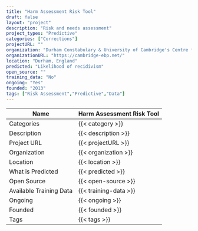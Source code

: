 ```yaml
---
title: "Harm Assessment Risk Tool"
draft: false
layout: "project"
description: "Risk and needs assessment"
project_types: "Predictive"
categories: ["Corrections"]
projectURL: ""
organization: "Durham Constabulary & University of Cambridge's Centre for Evidence-based Policing"
organizationURL: "https://cambridge-ebp.net/"
location: "Durham, England"
predicted: "Likelihood of recidivism"
open_source: ""
training_data: "No"
ongoing: "Yes"
founded: "2013"
tags: ["Risk Assessment","Predictive","Data"]
---
```



Name                    |  Harm Assessment Risk Tool    
------------------------|----
Categories              | {{< category >}} 
Description             | {{< description >}} 
Project URL             | {{< projectURL >}} 
Organization            | {{< organization >}} 
Location                | {{< location >}} 
What is Predicted       | {{< predicted >}} 
Open Source             | {{< open-source >}} 
Available Training Data | {{< training-data >}}
Ongoing                 | {{< ongoing >}} 
Founded                 | {{< founded >}} 
Tags                    | {{< tags >}} 
